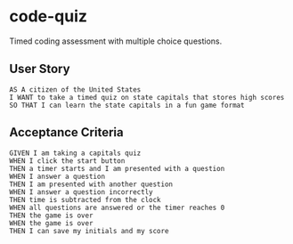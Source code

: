 # code-quiz
Timed coding assessment with multiple choice questions.


## User Story

```
AS A citizen of the United States
I WANT to take a timed quiz on state capitals that stores high scores
SO THAT I can learn the state capitals in a fun game format
```

## Acceptance Criteria

```
GIVEN I am taking a capitals quiz
WHEN I click the start button
THEN a timer starts and I am presented with a question
WHEN I answer a question
THEN I am presented with another question
WHEN I answer a question incorrectly
THEN time is subtracted from the clock
WHEN all questions are answered or the timer reaches 0
THEN the game is over
WHEN the game is over
THEN I can save my initials and my score
```